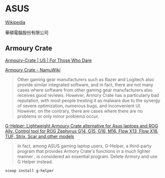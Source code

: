 # ASUS
[Wikipedia](https://en.wikipedia.org/wiki/Asus)

華碩電腦股份有限公司

## Armoury Crate
[Armoury-Crate | US | For Those Who Dare](https://rog.asus.com/us/content/armoury-crate/)

[Armoury Crate - NamuWiki](https://en.namu.wiki/w/Armoury%20Crate)
> Other gaming gear manufacturers such as Razer and Logitech also provide similar integrated software, and in fact, there are not many cases where software from other gaming gear manufacturers also receives good reviews. However, Armory Crate has a particularly bad reputation, with most people treating it as malware due to the synergy of severe optimization, numerous bugs, and inconvenient UI. However, on the contrary, there are cases where there are no problems or only minor problems occur.

[G-Helper: Lightweight Armoury Crate alternative for Asus laptops and ROG Ally. Control tool for ROG Zephyrus G14, G15, G16, M16, Flow X13, Flow X16, TUF, Strix, Scar and other models](https://github.com/seerge/g-helper)
> In fact, among ASUS gaming laptop users, G-Helper, a third-party program that provides Armory Crate's functions in a much lighter manner , is considered an essential program. Delete Armory and use G Helper instead.

`scoop install g-helper`